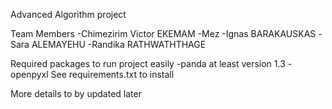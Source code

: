 Advanced Algorithm project

Team Members
-Chimezirim Victor EKEMAM -Mez
-Ignas BARAKAUSKAS
-Sara ALEMAYEHU
-Randika RATHWATHTHAGE

Required packages to run project easily
-panda at least version 1.3
-openpyxl
See requirements.txt to install

More details to by updated later